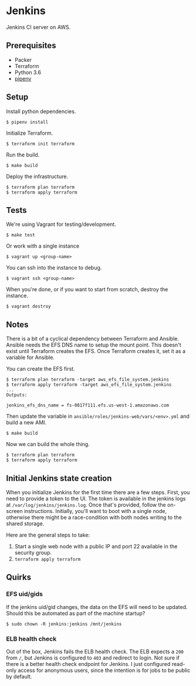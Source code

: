 # Jenkins

Jenkins CI server on AWS.


## Prerequisites

- Packer
- Terraform
- Python 3.6
- [pipenv](https://docs.pipenv.org/en/latest/)


## Setup

Install python dependencies.

    $ pipenv install

Initialize Terraform.

    $ terraform init terraform

Run the build.

    $ make build

Deploy the infrastructure.

    $ terraform plan terraform
    $ terraform apply terraform


## Tests

We're using Vagrant for testing/development.

    $ make test

Or work with a single instance

    $ vagrant up <group-name>

You can ssh into the instance to debug.

    $ vagrant ssh <group-name>

When you're done, or if you want to start from scratch, destroy the instance.

    $ vagrant destroy


## Notes

There is a bit of a cyclical dependency between Terraform and Ansible. Ansible
needs the EFS DNS name to setup the mount point. This doesn't exist until
Terraform creates the EFS. Once Terraform creates it, set it as a variable for
Ansible.

You can create the EFS first.

    $ terraform plan terraform -target aws_efs_file_system.jenkins
    $ terraform apply terraform -target aws_efs_file_system.jenkins
    ...
    Outputs:

    jenkins_efs_dns_name = fs-0817f111.efs.us-west-1.amazonaws.com

Then update the variable in `ansible/roles/jenkins-web/vars/<env>.yml` and build
a new AMI.

    $ make build

Now we can build the whole thing.

    $ terraform plan terraform
    $ terraform apply terraform


## Initial Jenkins state creation

When you initialize Jenkins for the first time there are a few steps. First, you
need to provide a token to the UI. The token is available in the jenkins logs at
`/var/log/jenkins/jenkins.log`. Once that's provided, follow the on-screen
instructions. Initially, you'll want to boot with a single node, otherwise there
might be a race-condition with both nodes writing to the shared storage.

Here are the general steps to take:

1. Start a single web node with a public IP and port 22 available in the
   security group.
1. `terraform apply terraform`


## Quirks


### EFS uid/gids

If the jenkins uid/gid changes, the data on the EFS will need to be updated.
Should this be automated as part of the machine startup?

    $ sudo chown -R jenkins:jenkins /mnt/jenkins


### ELB health check

Out of the box, Jenkins fails the ELB health check. The ELB expects a `200` from
`/`, but Jenkins is configured to `403` and redirect to login. Not sure if there
is a better health check endpoint for Jenkins. I just configured read-only
access for anonymous users, since the intention is for jobs to be public by
default.
